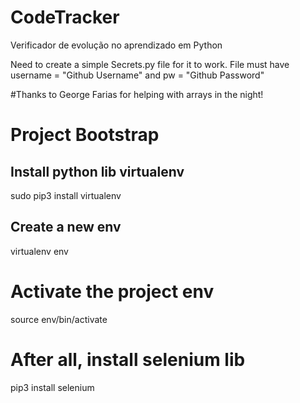 # CodeTracker
Verificador de evolução no aprendizado em Python

Need to create a simple Secrets.py file for it to work. File must have username = "Github Username" and pw = "Github Password"



#Thanks to George Farias for helping with arrays in the night!


# Project Bootstrap
## Install python lib virtualenv
sudo pip3 install virtualenv

## Create a new env
virtualenv env

# Activate the project env
source env/bin/activate

# After all, install selenium lib
pip3 install selenium

